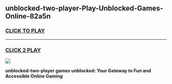 
## unblocked-two-player-Play-Unblocked-Games-Online-82a5n
<h3>
<a href="https://premium76.site?title=unblocked-two-player&ref=25A">CLICK TO PLAY</a></h3>
<hr>

<h3>
<a href="https://premium76.site?title=unblocked-two-player&ref=25A">CLICK 2 PLAY</a>
  
</h3>

<a href="https://premium76.site?title=unblocked-two-player&ref=25A"><img src="https://clearcache.store/games.png"></a>


**unblocked-two-player games unblocked: Your Gateway to Fun and Accessible Online Gaming**

